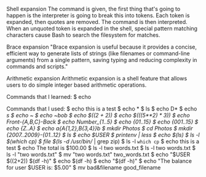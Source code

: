 Shell expansion
The command is given, the first thing that's going to happen is the interpreter is going to break this into tokens. Each token is expanded, then quotes are removed. The command is then interpreted. When an unquoted token is expanded in the shell, special pattern matching characters cause Bash to search the filesystem for matches.

Brace expansion
"Brace expansion is useful because it provides a concise, efficient way to generate lists of strings (like filenames or command-line arguments) from a single pattern, saving typing and reducing complexity in commands and scripts."

Arithmetic expansion
Arithmetic expansion is a shell feature that allows users to do simple integer based arithmetic operations.


Commands that I learned:
$ echo

Commands that I used:
$ echo this is a test
$ echo *
$ ls
$ echo D*
$ echo *s
$ echo ~
$ echo ~bob
$ echo $((2 + 2))
$ echo $(((5**2) * 3))
$ echo Front-{A,B,C}-Back
$ echo Number_{1..5}
$ echo {01..15}
$ echo {001..15}
$ echo {Z..A}
$ echo a{A{1,2},B{3,4}}b
$ mkdir Photos
$ cd Photos
$ mkdir {2007..2009}-{01..12}
$ ls
$ echo $USER
$ printenv | less
$ echo $(ls)
$ ls -l $(which cp)
$ file $(ls -d /usr/bin/* | grep zip)
$ ls -l `which cp`
$ echo this is a test
$ echo The total is $100.00
$ ls -l two words.txt
$ ls -l two words.txt
$ ls -l "two words.txt"
$ mv "two words.txt" two_words.txt
$ echo "$USER $((2+2)) $(df -h)"
$ echo $(df -h)
$ echo "$(df -h)"
$ echo "The balance for user $USER is: \$5.00"
$ mv bad\&filename good_filename
